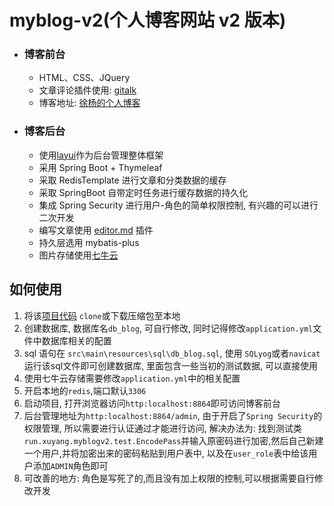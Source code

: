# myblog-v2(个人博客网站 v2 版本)

- ### 博客前台

    - HTML、CSS、JQuery
    - 文章评论插件使用: [gitalk](https://github.com/gitalk/gitalk)
    - 博客地址: [徐杨的个人博客](http://www.xuyang.run/blog)

- ### 博客后台
    
    - 使用[layui](https://www.layui.com/)作为后台管理整体框架
    - 采用 Spring Boot + Thymeleaf
    - 采取 RedisTemplate 进行文章和分类数据的缓存
    - 采取 SpringBoot 自带定时任务进行缓存数据的持久化
    - 集成 Spring Security 进行用户-角色的简单权限控制, 有兴趣的可以进行二次开发
    - 编写文章使用 [editor.md](https://pandao.github.io/editor.md/) 插件
    - 持久层选用 mybatis-plus
    - 图片存储使用[七牛云](https://www.qiniu.com/)

## 如何使用
   1. 将该[项目代码](https://github.com/xuyang9978/myblog-v2.git) `clone`或下载压缩包至本地
   2. 创建数据库, 数据库名`db_blog`, 可自行修改, 同时记得修改`application.yml`文件中数据库相关的配置
   3. sql 语句在 `src\main\resources\sql\db_blog.sql`, 使用 `SQLyog`或者`navicat`运行该sql文件即可创建数据库, 里面包含一些当初的测试数据, 可以直接使用
   4. 使用七牛云存储需要修改`application.yml`中的相关配置
   5. 开启本地的`redis`,端口默认`3306`
   6. 启动项目, 打开浏览器访问`http:localhost:8864`即可访问博客前台
   7. 后台管理地址为`http:localhost:8864/admin`, 由于开启了`Spring Security`的权限管理, 所以需要进行认证通过才能进行访问, 
      解决办法为: 找到测试类`run.xuyang.myblogv2.test.EncodePass`并输入原密码进行加密,然后自己新建一个用户,并将加密出来的密码粘贴到用户表中, 
      以及在`user_role`表中给该用户添加`ADMIN`角色即可
   8. 可改善的地方: 角色是写死了的,而且没有加上权限的控制,可以根据需要自行修改开发
